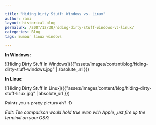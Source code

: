 ```yaml
---

title: "Hiding Dirty Stuff: Windows vs. Linux"
author: rami
layout: historical-blog
permalink: /2007/12/30/hiding-dirty-stuff-windows-vs-linux/
categories: Blog
tags: humour linux windows

---
```

**In Windows:**

![Hiding Dirty Stuff In Windows]({{"assets/images/content/blog/hiding-dirty-stuff-windows.jpg" | absolute_url }})

**In Linux:**

![Hiding Dirty Stuff In Linux]({{"assets/images/content/blog/hiding-dirty-stuff-linux.jpg" | absolute_url }})

Paints you a pretty picture eh? :D

*Edit: The comparison would hold true even with Apple, just fire up the terminal on your OSX!*
